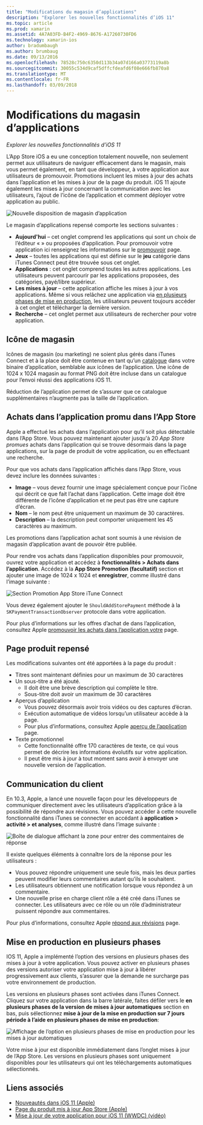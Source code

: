 ```yaml
---
title: "Modifications du magasin d’applications"
description: "Explorer les nouvelles fonctionnalités d’iOS 11"
ms.topic: article
ms.prod: xamarin
ms.assetid: 4A7A03FD-B4F2-4969-8676-A17260730FD6
ms.technology: xamarin-ios
author: bradumbaugh
ms.author: brumbaug
ms.date: 09/13/2016
ms.openlocfilehash: 78528c750c6350d113b34a07d166a03773119a8b
ms.sourcegitcommit: 30055c534d9caf5dffcfdeafd6f08e666fb870a8
ms.translationtype: MT
ms.contentlocale: fr-FR
ms.lasthandoff: 03/09/2018
---
```

# <a name="app-store-changes"></a>Modifications du magasin d’applications

_Explorer les nouvelles fonctionnalités d’iOS 11_

L’App Store iOS a eu une conception totalement nouvelle, non seulement permet aux utilisateurs de naviguer efficacement dans le magasin, mais vous permet également, en tant que développeur, à votre application aux utilisateurs de promouvoir. Promotions incluent les mises à jour des achats dans l’application et les mises à jour de la page du produit. iOS 11 ajoute également les mises à jour concernant la communication avec les utilisateurs, l’ajout de l’icône de l’application et comment déployer votre application au public.

![Nouvelle disposition de magasin d’application](app-store-changes-images/image3.jpg)

Le magasin d’applications repensé comporte les sections suivantes :

- **Aujourd'hui** – cet onglet comprend les applications qui sont un choix de l’éditeur « » ou proposées d’application. Pour promouvoir votre application ici renseignez les informations sur le [promouvoir](https://developer.apple.com//contact/app-store/promote/) page.
- **Jeux** – toutes les applications qui est définie sur le **jeu** catégorie dans iTunes Connect peut être trouvée sous cet onglet.
- **Applications** : cet onglet comprend toutes les autres applications. Les utilisateurs peuvent parcourir par les applications proposées, des catégories, payé/libre supérieur.
- **Les mises à jour** – cette application affiche les mises à jour à vos applications. Même si vous relâchez une application via [en plusieurs phases de mise en production](#Phased_Release), les utilisateurs peuvent toujours accéder à cet onglet et télécharger la dernière version.
- **Recherche** – cet onglet permet aux utilisateurs de rechercher pour votre application.

## <a name="store-icon"></a>Icône de magasin

Icônes de magasin (ou marketing) ne soient plus gérés dans iTunes Connect et à la place doit être contenue en tant qu’un [catalogue](~/ios/app-fundamentals/images-icons/app-icons.md) dans votre binaire d’application, semblable aux icônes de l’application. Une icône de 1024 x 1024 magasin au format PNG doit être incluse dans un catalogue pour l’envoi réussi des applications iOS 11.

Réduction de l’application permet de s’assurer que ce catalogue supplémentaires n’augmente pas la taille de l’application.


## <a name="in-app-purchases-promoted-in-the-app-store"></a>Achats dans l’application promu dans l’App Store

Apple a effectué les achats dans l’application pour qu’il soit plus détectable dans l’App Store. Vous pouvez maintenant ajouter jusqu'à 20 _App Store promues_ achats dans l’application qui se trouve désormais dans la page applications, sur la page de produit de votre application, ou en effectuant une recherche.

Pour que vos achats dans l’application affichés dans l’App Store, vous devez inclure les données suivantes :

- **Image** – vous devez fournir une image spécialement conçue pour l’icône qui décrit ce que fait l’achat dans l’application. Cette image doit être différente de l’icône d’application et ne peut pas être une capture d’écran.
- **Nom** – le nom peut être uniquement un maximum de 30 caractères.
- **Description** – la description peut comporter uniquement les 45 caractères au maximum.

Les promotions dans l’application achat sont soumis à une révision de magasin d’application avant de pouvoir être publiée.

Pour rendre vos achats dans l’application disponibles pour promouvoir, ouvrez votre application et accédez à **fonctionnalités > Achats dans l’application**. Accédez à la **App Store Promotion (facultatif)** section et ajouter une image de 1024 x 1024 et **enregistrer**, comme illustré dans l’image suivante :

![Section Promotion App Store iTune Connect](app-store-changes-images/image4.png)

Vous devez également ajouter le `ShouldAddStorePayment` méthode à la `SKPaymentTransactionObserver` protocole dans votre application.

Pour plus d’informations sur les offres d’achat de dans l’application, consultez Apple [promouvoir les achats dans l’application votre](https://developer.apple.com/app-store/promoting-in-app-purchases/) page.

## <a name="redesigned-product-page"></a>Page produit repensé

Les modifications suivantes ont été apportées à la page du produit :

- Titres sont maintenant définies pour un maximum de 30 caractères
- Un sous-titre a été ajouté.
    - Il doit être une brève description qui complète le titre.
    - Sous-titre doit avoir un maximum de 30 caractères
- Aperçus d’application
    - Vous pouvez désormais avoir trois vidéos ou des captures d’écran.
    - Exécution automatique de vidéos lorsqu’un utilisateur accède à la page.
    - Pour plus d’informations, consultez Apple [aperçu de l’application](https://developer.apple.com/app-store/app-previews/) page.
- Texte promotionnel
    - Cette fonctionnalité offre 170 caractères de texte, ce qui vous permet de décrire les informations évolutifs sur votre application.
    - Il peut être mis à jour à tout moment sans avoir à envoyer une nouvelle version de l’application.

## <a name="customer-communication"></a>Communication du client

En 10.3, Apple, a lancé une nouvelle façon pour les développeurs de communiquer directement avec les utilisateurs d’application grâce à la possibilité de répondre aux révisions. Vous pouvez accéder à cette nouvelle fonctionnalité dans iTunes se connecter en accédant à **application > activité > et analyses**, comme illustré dans l’image suivante :

![Boîte de dialogue affichant la zone pour entrer des commentaires de réponse](app-store-changes-images/image5.png)

Il existe quelques éléments à connaître lors de la réponse pour les utilisateurs :

- Vous pouvez répondre uniquement une seule fois, mais les deux parties peuvent modifier leurs commentaires autant qu’ils le souhaitent.
- Les utilisateurs obtiennent une notification lorsque vous répondez à un commentaire.
- Une nouvelle prise en charge client rôle a été créé dans iTunes se connecter. Les utilisateurs avec ce rôle ou un rôle d’administrateur puissent répondre aux commentaires.

Pour plus d’informations, consultez Apple [répond aux révisions](https://developer.apple.com/app-store/responding-to-reviews/) page.

<a name="Phased_Release"/>

## <a name="phased-release"></a>Mise en production en plusieurs phases

IOS 11, Apple a implémenté l’option des versions en plusieurs phases des mises à jour à votre application. Vous pouvez activer en plusieurs phases des versions autoriser votre application mise à jour à libérer progressivement aux clients, s’assurer que la demande ne surcharge pas votre environnement de production.

Les versions en plusieurs phases sont activées dans iTunes Connect. Cliquez sur votre application dans la barre latérale, faites défiler vers le **en plusieurs phases de la version de mises à jour automatiques** section en bas, puis sélectionnez **mise à jour de la mise en production sur 7 jours période à l’aide en plusieurs phases de mise en production**:

![Affichage de l’option en plusieurs phases de mise en production pour les mises à jour automatiques](app-store-changes-images/image6.png)

Votre mise à jour est disponible immédiatement dans l’onglet mises à jour de l’App Store. Les versions en plusieurs phases sont uniquement disponibles pour les utilisateurs qui ont les téléchargements automatiques sélectionnés.


## <a name="related-links"></a>Liens associés

- [Nouveautés dans iOS 11 (Apple)](https://developer.apple.com/ios/)
- [Page du produit mis à jour App Store (Apple)](https://developer.apple.com/app-store/product-page/)
- [Mise à jour de votre application pour iOS 11 (WWDC) (vidéo)](https://developer.apple.com/videos/play/wwdc2017/204/)
